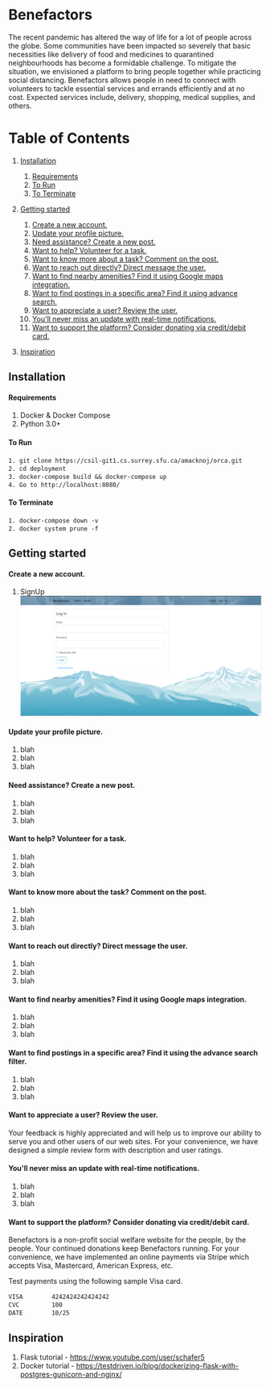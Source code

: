 # Benefactors
The recent pandemic has altered the way of life for a lot of people across the globe. Some communities have been impacted so severely that basic necessities like delivery of food and medicines to quarantined neighbourhoods has become a formidable challenge. To mitigate the situation, we envisioned a platform to bring people together while practicing social distancing. Benefactors allows people in need to connect with volunteers to tackle essential services and errands efficiently and at no cost. Expected services include, delivery, shopping, medical supplies, and others.


# Table of Contents
1. [Installation](#installation)
    1. [Requirements](#requirements)
    1. [To Run](#to-run)
    2. [To Terminate](#to-terminate)
2. [Getting started](#getting-started)
    1. [Create a new account.](#create-a-new-account.)
    1. [Update your profile picture.](#update-your-profile-picture.)
    2. [Need assistance? Create a new post.](#need-assistance?-create-a-new-post.)
    3. [Want to help? Volunteer for a task.](#want-to-help?-volunteer-for-a-task.)
    4. [Want to know more about a task? Comment on the post.](#want-to-know-more-about-a-task?-comment-on-the-post.)
    5. [Want to reach out directly? Direct message the user.](#want-to-reach-out-directly?-direct-message-the-user.)
    6. [Want to find nearby amenities? Find it using Google maps integration.](#want-to-find-nearby-amenities?-find-it-using-google-maps-integration.)
    7. [Want to find postings in a specific area? Find it using advance search.](#want-to-find-postings-in-a-specific-area?-find-it-using-advance-search.)
    8. [Want to appreciate a user? Review the user.](#want-to-appreciate-a-volunteer?-review-the-user.)
    9. [You'll never miss an update with real-time notifications.](#You'll-never-miss-an-update-with-real-time-notifications.)
    10. [Want to support the platform? Consider donating via credit/debit card.](#want-to-support-the-platform?-consider-donating-via-credit/debit-card.)

3. [Inspiration](#inspiration)

## Installation

#### Requirements
1. Docker & Docker Compose
2. Python 3.0+


#### To Run
```
1. git clone https://csil-git1.cs.surrey.sfu.ca/amacknoj/orca.git
2. cd deployment
3. docker-compose build && docker-compose up
4. Go to http://localhost:8080/
```

#### To Terminate
```
1. docker-compose down -v
2. docker system prune -f
```


## Getting started
#### Create a new account.
1. SignUp 
![LoginScreen](docs/resources/LoginScreen.PNG)



#### Update your profile picture.
1. blah
2. blah 
3. blah

#### Need assistance? Create a new post.
1. blah
2. blah 
3. blah

#### Want to help? Volunteer for a task.
1. blah
2. blah 
3. blah

#### Want to know more about the task? Comment on the post.
1. blah
2. blah 
3. blah

#### Want to reach out directly? Direct message the user. 
1. blah
2. blah 
3. blah

#### Want to find nearby amenities? Find it using Google maps integration.
1. blah
2. blah 
3. blah

#### Want to find postings in a specific area? Find it using the advance search filter.
1. blah
2. blah 
3. blah

#### Want to appreciate a user? Review the user. 
Your feedback is highly appreciated and will help us to improve our ability to serve you and other users of our web sites.
For your convenience, we have designed a simple review form with description and user ratings. 


#### You'll never miss an update with real-time notifications.
1. blah
2. blah 
3. blah

#### Want to support the platform? Consider donating via credit/debit card.
Benefactors is a non-profit social welfare website for the people, by the people. Your continued donations keep Benefactors running.
For your convenience, we have implemented an online payments via Stripe which accepts Visa, Mastercard, American Express, etc.

Test payments using the following sample Visa card.
```
VISA        4242424242424242
CVC         100
DATE        10/25
```

## Inspiration
1. Flask tutorial - https://www.youtube.com/user/schafer5
2. Docker tutorial - https://testdriven.io/blog/dockerizing-flask-with-postgres-gunicorn-and-nginx/